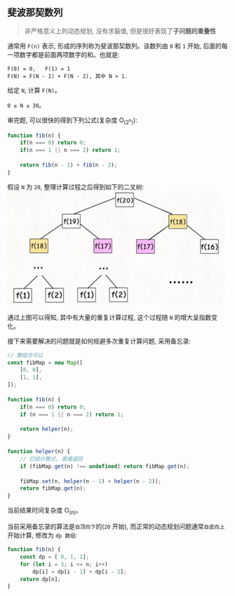 ## 斐波那契数列
> 非严格意义上的动态规划, 没有求最值, 但是很好表现了**子问题的重叠性**

通常用 `F(n)` 表示, 形成的序列称为斐波那契数列。该数列由 `0` 和 `1` 开始, 后面的每一项数字都是前面两项数字的和。也就是:
```
F(0) = 0,   F(1) = 1
F(N) = F(N - 1) + F(N - 2), 其中 N > 1.
```
给定 `N`, 计算 `F(N)`。

`0 ≤ N ≤ 30`。

审完题, 可以很快的得到下列公式(复杂度 O<sub>(2<sup>n</sup>)</sub>):
```js
function fib(n) {
    if(n === 0) return 0;
    if(n === 1 || n === 2) return 1;

    return fib(n - 1) + fib(n - 2);
}
```

假设 `N` 为 `20`, 整理计算过程之后得到如下的二叉树:
![fibtree](./fibtree.png)

通过上图可以得知, 其中有大量的重复计算过程, 这个过程随 `N` 的增大呈指数变化。

接下来需要解决的问题就是如何规避多次重复计算问题, 采用备忘录:
```js
// 数组也可以
const fibMap = new Map([
    [0, 0],
    [1, 1],
]);

function fib(n) {
    if(n === 0) return 0;
    if (n === 1 || n === 2) return 1;

    return helper(n);
}

function helper(n) {
    // 已经计算过, 直接返回
    if (fibMap.get(n) !== undefined) return fibMap.get(n);

    fibMap.set(n, helper(n - 1) + helper(n - 2));
    return fibMap.get(n);
}
```

当前结果时间复杂度 O<sub>(n)</sub>。

当前采用备忘录的算法是`自顶向下`的(`20` 开始), 而正常的动态规划问题通常`自底向上`开始计算, 修改为 `dp 数组`:
```js
function fib(n) {
    const dp = [ 0, 1, 1];
    for (let i = 3; i <= n; i++)
        dp[i] = dp[i - 1] + dp[i - 2];
    return dp[n];
}
```